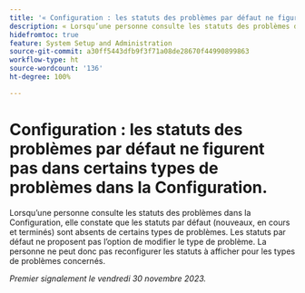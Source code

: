```yaml
---
title: '« Configuration : les statuts des problèmes par défaut ne figurent pas dans certains types de problèmes dans la Configuration »'
description: « Lorsqu’une personne consulte les statuts des problèmes dans la Configuration, elle constate que les statuts par défaut (nouveaux, en cours et terminés) sont absents de certains types de problèmes. Les statuts par défaut ne proposent pas l’option de modifier le type de problème. La personne ne peut donc pas reconfigurer les statuts à afficher pour les types de problèmes concernés. »
hidefromtoc: true
feature: System Setup and Administration
source-git-commit: a30ff5443dfb9f3f71a08de28670f44990899863
workflow-type: ht
source-wordcount: '136'
ht-degree: 100%

---
```



# Configuration : les statuts des problèmes par défaut ne figurent pas dans certains types de problèmes dans la Configuration.

Lorsqu’une personne consulte les statuts des problèmes dans la Configuration, elle constate que les statuts par défaut (nouveaux, en cours et terminés) sont absents de certains types de problèmes. Les statuts par défaut ne proposent pas l’option de modifier le type de problème. La personne ne peut donc pas reconfigurer les statuts à afficher pour les types de problèmes concernés.

_Premier signalement le vendredi 30 novembre 2023._
